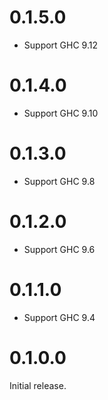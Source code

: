 # 0.1.5.0

 * Support GHC 9.12

# 0.1.4.0

 * Support GHC 9.10

# 0.1.3.0

 * Support GHC 9.8

# 0.1.2.0

 * Support GHC 9.6

# 0.1.1.0

 * Support GHC 9.4

# 0.1.0.0

Initial release.
